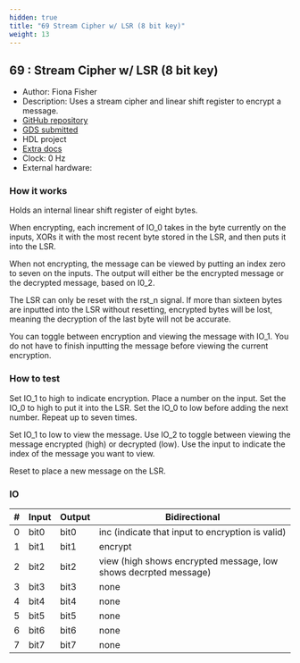 ```yaml
---
hidden: true
title: "69 Stream Cipher w/ LSR (8 bit key)"
weight: 13
---
```


## 69 : Stream Cipher w/ LSR (8 bit key)

* Author: Fiona Fisher
* Description: Uses a stream cipher and linear shift register to encrypt a message.
* [GitHub repository](https://github.com/Fiona-CMU/streamcipher)
* [GDS submitted](https://github.com/Fiona-CMU/streamcipher/actions/runs/6713796630)
* HDL project
* [Extra docs]()
* Clock: 0 Hz
* External hardware: 



### How it works

Holds an internal linear shift register of eight bytes.

When encrypting, each increment of IO_0 takes in the byte currently on the inputs, XORs it with the most recent byte stored in the LSR, and then puts it into the LSR.

When not encrypting, the message can be viewed by putting an index zero to seven on the inputs. The output will either be the encrypted message or the decrypted message, based on I0_2.

The LSR can only be reset with the rst_n signal. If more than sixteen bytes are inputted into the LSR without resetting, encrypted bytes will be lost, meaning the decryption of the last byte will not be accurate.

You can toggle between encryption and viewing the message with IO_1. You do not have to finish inputting the message before viewing the current encryption.


### How to test

Set IO_1 to high to indicate encryption. Place a number on the input. Set the IO_0 to high to put it into the LSR. Set the IO_0 to low before adding the next number. Repeat up to seven times.

Set IO_1 to low to view the message. Use IO_2 to toggle between viewing the message encrypted (high) or decrypted (low). Use the input to indicate the index of the message you want to view.

Reset to place a new message on the LSR.


### IO

| # | Input        | Output       | Bidirectional      |
|---|--------------|--------------| -------------------|
| 0 | bit0  | bit0 | inc    (indicate that input to encryption is valid) |
| 1 | bit1  | bit1 | encrypt |
| 2 | bit2  | bit2 | view   (high shows encrypted message, low shows decrpted message) |
| 3 | bit3  | bit3 | none |
| 4 | bit4  | bit4 | none |
| 5 | bit5  | bit5 | none |
| 6 | bit6  | bit6 | none |
| 7 | bit7  | bit7 | none |
